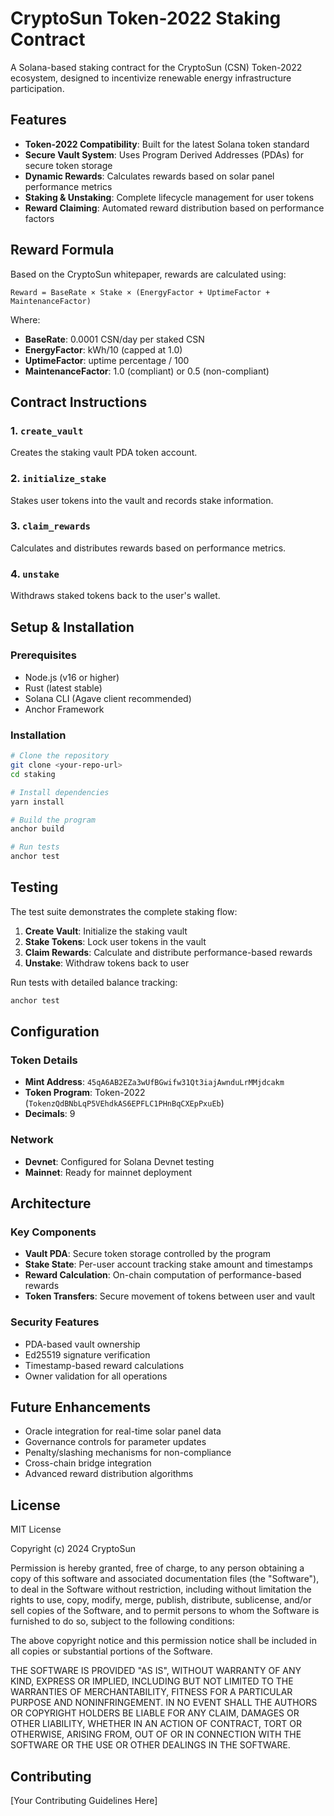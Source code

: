 # CryptoSun Token-2022 Staking Contract

A Solana-based staking contract for the CryptoSun (CSN) Token-2022 ecosystem, designed to incentivize renewable energy infrastructure participation.

## Features

- **Token-2022 Compatibility**: Built for the latest Solana token standard
- **Secure Vault System**: Uses Program Derived Addresses (PDAs) for secure token storage
- **Dynamic Rewards**: Calculates rewards based on solar panel performance metrics
- **Staking & Unstaking**: Complete lifecycle management for user tokens
- **Reward Claiming**: Automated reward distribution based on performance factors

## Reward Formula

Based on the CryptoSun whitepaper, rewards are calculated using:

```
Reward = BaseRate × Stake × (EnergyFactor + UptimeFactor + MaintenanceFactor)
```

Where:
- **BaseRate**: 0.0001 CSN/day per staked CSN
- **EnergyFactor**: kWh/10 (capped at 1.0)
- **UptimeFactor**: uptime percentage / 100
- **MaintenanceFactor**: 1.0 (compliant) or 0.5 (non-compliant)

## Contract Instructions

### 1. `create_vault`
Creates the staking vault PDA token account.

### 2. `initialize_stake`
Stakes user tokens into the vault and records stake information.

### 3. `claim_rewards`
Calculates and distributes rewards based on performance metrics.

### 4. `unstake`
Withdraws staked tokens back to the user's wallet.

## Setup & Installation

### Prerequisites
- Node.js (v16 or higher)
- Rust (latest stable)
- Solana CLI (Agave client recommended)
- Anchor Framework

### Installation
```bash
# Clone the repository
git clone <your-repo-url>
cd staking

# Install dependencies
yarn install

# Build the program
anchor build

# Run tests
anchor test
```

## Testing

The test suite demonstrates the complete staking flow:

1. **Create Vault**: Initialize the staking vault
2. **Stake Tokens**: Lock user tokens in the vault
3. **Claim Rewards**: Calculate and distribute performance-based rewards
4. **Unstake**: Withdraw tokens back to user

Run tests with detailed balance tracking:
```bash
anchor test
```

## Configuration

### Token Details
- **Mint Address**: `45qA6AB2EZa3wUfBGwifw31Qt3iajAwnduLrMMjdcakm`
- **Token Program**: Token-2022 (`TokenzQdBNbLqP5VEhdkAS6EPFLC1PHnBqCXEpPxuEb`)
- **Decimals**: 9

### Network
- **Devnet**: Configured for Solana Devnet testing
- **Mainnet**: Ready for mainnet deployment

## Architecture

### Key Components
- **Vault PDA**: Secure token storage controlled by the program
- **Stake State**: Per-user account tracking stake amount and timestamps
- **Reward Calculation**: On-chain computation of performance-based rewards
- **Token Transfers**: Secure movement of tokens between user and vault

### Security Features
- PDA-based vault ownership
- Ed25519 signature verification
- Timestamp-based reward calculations
- Owner validation for all operations

## Future Enhancements

- Oracle integration for real-time solar panel data
- Governance controls for parameter updates
- Penalty/slashing mechanisms for non-compliance
- Cross-chain bridge integration
- Advanced reward distribution algorithms

## License

MIT License

Copyright (c) 2024 CryptoSun

Permission is hereby granted, free of charge, to any person obtaining a copy
of this software and associated documentation files (the "Software"), to deal
in the Software without restriction, including without limitation the rights
to use, copy, modify, merge, publish, distribute, sublicense, and/or sell
copies of the Software, and to permit persons to whom the Software is
furnished to do so, subject to the following conditions:

The above copyright notice and this permission notice shall be included in all
copies or substantial portions of the Software.

THE SOFTWARE IS PROVIDED "AS IS", WITHOUT WARRANTY OF ANY KIND, EXPRESS OR
IMPLIED, INCLUDING BUT NOT LIMITED TO THE WARRANTIES OF MERCHANTABILITY,
FITNESS FOR A PARTICULAR PURPOSE AND NONINFRINGEMENT. IN NO EVENT SHALL THE
AUTHORS OR COPYRIGHT HOLDERS BE LIABLE FOR ANY CLAIM, DAMAGES OR OTHER
LIABILITY, WHETHER IN AN ACTION OF CONTRACT, TORT OR OTHERWISE, ARISING FROM,
OUT OF OR IN CONNECTION WITH THE SOFTWARE OR THE USE OR OTHER DEALINGS IN THE
SOFTWARE.

## Contributing

[Your Contributing Guidelines Here] 